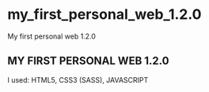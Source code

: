 # my_first_personal_web_1.2.0
My first personal web 1.2.0

MY FIRST PERSONAL WEB 1.2.0
---------------------------

I used: HTML5, CSS3 (SASS), JAVASCRIPT 

